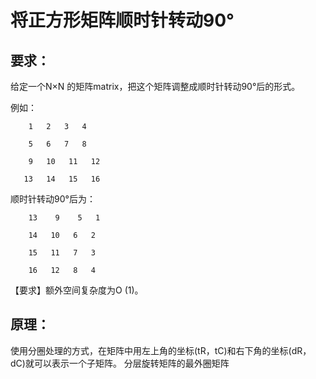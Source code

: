 <!--
 * @Descripttion: 
 * @version: v0.1
 * @Author: Elon C
 * @Date: 2020-06-23 16:00:14
 * @LastEditors: Elon C
 * @LastEditTime: 2020-06-25 19:54:45
 * @FilePath: \GoPath\src\algorithms\array_and_matrix\rotate_matrix\README.md
--> 

# 将正方形矩阵顺时针转动90°

## 要求：
给定一个N×N 的矩阵matrix，把这个矩阵调整成顺时针转动90°后的形式。

例如：

        1   2   3   4

        5   6   7   8

        9   10   11   12

       13   14   15   16


顺时针转动90°后为：

        13    9    5   1

        14   10   6   2

        15   11   7   3

        16   12   8   4

【要求】额外空间复杂度为O (1)。
## 原理：
使用分圈处理的方式，在矩阵中用左上角的坐标(tR，tC)和右下角的坐标(dR，dC)就可以表示一个子矩阵。
分层旋转矩阵的最外圈矩阵